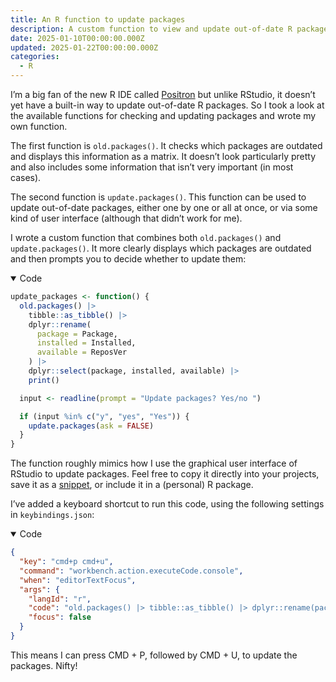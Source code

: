 ```yaml
---
title: An R function to update packages
description: A custom function to view and update out-of-date R packages.
date: 2025-01-10T00:00:00.000Z
updated: 2025-01-22T00:00:00.000Z
categories:
  - R
---
```



I’m a big fan of the new R IDE called
[Positron](https://positron.posit.co) but unlike RStudio, it doesn’t yet
have a built-in way to update out-of-date R packages. So I took a look
at the available functions for checking and updating packages and wrote
my own function.

The first function is `old.packages()`. It checks which packages are
outdated and displays this information as a matrix. It doesn’t look
particularly pretty and also includes some information that isn’t very
important (in most cases).

The second function is `update.packages()`. This function can be used to
update out-of-date packages, either one by one or all at once, or via
some kind of user interface (although that didn’t work for me).

I wrote a custom function that combines both `old.packages()` and
`update.packages()`. It more clearly displays which packages are
outdated and then prompts you to decide whether to update them:

<details open class="code-fold">
<summary>Code</summary>

``` r
update_packages <- function() {
  old.packages() |>
    tibble::as_tibble() |>
    dplyr::rename(
      package = Package,
      installed = Installed,
      available = ReposVer
    ) |>
    dplyr::select(package, installed, available) |>
    print()

  input <- readline(prompt = "Update packages? Yes/no ")

  if (input %in% c("y", "yes", "Yes")) {
    update.packages(ask = FALSE)
  }
}
```

</details>

The function roughly mimics how I use the graphical user interface of
RStudio to update packages. Feel free to copy it directly into your
projects, save it as a
[snippet](https://code.visualstudio.com/docs/editor/userdefinedsnippets),
or include it in a (personal) R package.

I’ve added a keyboard shortcut to run this code, using the following
settings in `keybindings.json`:

<details open class="code-fold">
<summary>Code</summary>

``` json
{
  "key": "cmd+p cmd+u",
  "command": "workbench.action.executeCode.console",
  "when": "editorTextFocus",
  "args": {
    "langId": "r",
    "code": "old.packages() |> tibble::as_tibble() |> dplyr::rename(package = Package,installed = Installed,available = ReposVer) |>dplyr::select(package, installed, available) |>print(n = Inf);input <- readline(prompt = 'Update packages? Yes/no ');if (input %in% c('y', 'yes', 'Yes')) {update.packages(ask = FALSE)}",
    "focus": false
  }
}
```

</details>

This means I can press CMD + P, followed by CMD + U, to update the
packages. Nifty!
